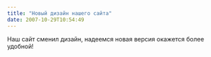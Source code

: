 ```yaml
---
title: "Новый дизайн нашего сайта"
date: 2007-10-29T10:54:49
---
```


Наш сайт сменил дизайн, надеемся новая версия окажется более удобной!
